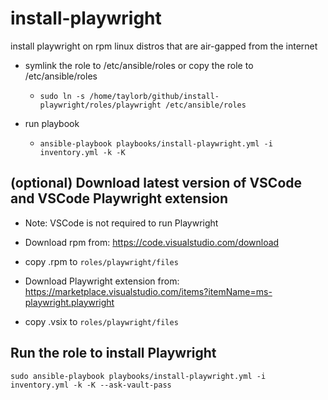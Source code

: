 # install-playwright
install playwright on rpm linux distros that are air-gapped from the internet

- symlink the role to /etc/ansible/roles or copy the role to /etc/ansible/roles
  - `sudo ln -s /home/taylorb/github/install-playwright/roles/playwright /etc/ansible/roles`

- run playbook
  - `ansible-playbook playbooks/install-playwright.yml -i inventory.yml -k -K`

## (optional) Download latest version of VSCode and VSCode Playwright extension
- Note: VSCode is not required to run Playwright
- Download rpm from: https://code.visualstudio.com/download
- copy .rpm to `roles/playwright/files`

- Download Playwright extension from: https://marketplace.visualstudio.com/items?itemName=ms-playwright.playwright
- copy .vsix to `roles/playwright/files`

## Run the role to install Playwright
`sudo ansible-playbook playbooks/install-playwright.yml -i inventory.yml -k -K --ask-vault-pass`